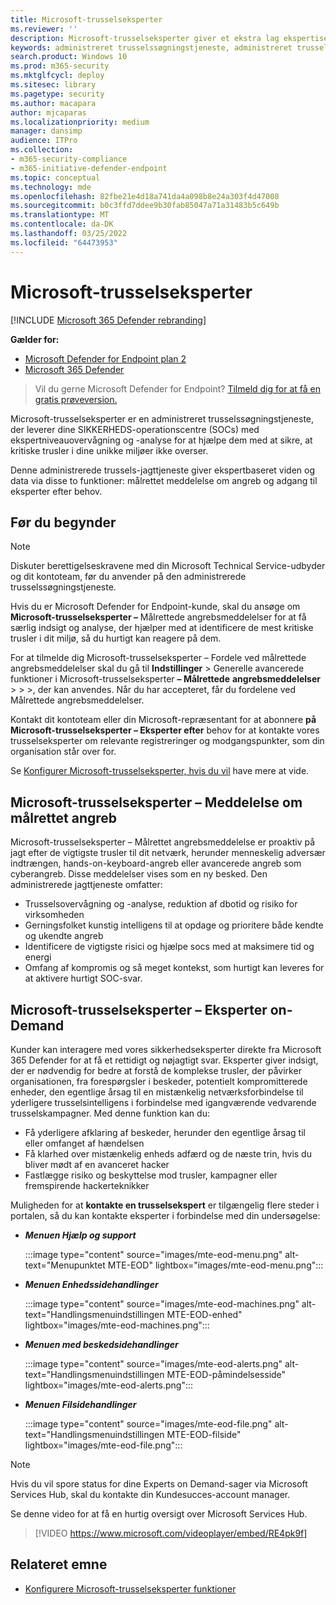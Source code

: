 ```yaml
---
title: Microsoft-trusselseksperter
ms.reviewer: ''
description: Microsoft-trusselseksperter giver et ekstra lag ekspertise til at Microsoft Defender for Endpoint.
keywords: administreret trusselssøgningstjeneste, administreret trusselssøgning, administreret registrering og svartjeneste (MDR), MTE, Microsoft-trusselseksperter, MTE-TAN, meddelelse om målrettet angreb, målrettet angrebsmeddelelse
search.product: Windows 10
ms.prod: m365-security
ms.mktglfcycl: deploy
ms.sitesec: library
ms.pagetype: security
ms.author: macapara
author: mjcaparas
ms.localizationpriority: medium
manager: dansimp
audience: ITPro
ms.collection:
- m365-security-compliance
- m365-initiative-defender-endpoint
ms.topic: conceptual
ms.technology: mde
ms.openlocfilehash: 82fbe21e4d18a741da4a098b8e24a303f4d47008
ms.sourcegitcommit: b0c3ffd7ddee9b30fab85047a71a31483b5c649b
ms.translationtype: MT
ms.contentlocale: da-DK
ms.lasthandoff: 03/25/2022
ms.locfileid: "64473953"
---
```

# <a name="microsoft-threat-experts"></a>Microsoft-trusselseksperter

[!INCLUDE [Microsoft 365 Defender rebranding](../../includes/microsoft-defender.md)]

**Gælder for:**
- [Microsoft Defender for Endpoint plan 2](https://go.microsoft.com/fwlink/p/?linkid=2154037)
- [Microsoft 365 Defender](https://go.microsoft.com/fwlink/?linkid=2118804)

> Vil du gerne Microsoft Defender for Endpoint? [Tilmeld dig for at få en gratis prøveversion.](https://signup.microsoft.com/create-account/signup?products=7f379fee-c4f9-4278-b0a1-e4c8c2fcdf7e&ru=https://aka.ms/MDEp2OpenTrial?ocid=docs-wdatp-exposedapis-abovefoldlink)

Microsoft-trusselseksperter er en administreret trusselssøgningstjeneste, der leverer dine SIKKERHEDS-operationscentre (SOCs) med ekspertniveauovervågning og -analyse for at hjælpe dem med at sikre, at kritiske trusler i dine unikke miljøer ikke overser.

Denne administrerede trussels-jagttjeneste giver ekspertbaseret viden og data via disse to funktioner: målrettet meddelelse om angreb og adgang til eksperter efter behov.

## <a name="before-you-begin"></a>Før du begynder

> [!NOTE]
> Diskuter berettigelseskravene med din Microsoft Technical Service-udbyder og dit kontoteam, før du anvender på den administrerede trusselssøgningstjeneste.

Hvis du er Microsoft Defender for Endpoint-kunde, skal du ansøge om **Microsoft-trusselseksperter –** Målrettede angrebsmeddelelser for at få særlig indsigt og analyse, der hjælper med at identificere de mest kritiske trusler i dit miljø, så du hurtigt kan reagere på dem.

For at tilmelde dig Microsoft-trusselseksperter – Fordele ved målrettede angrebsmeddelelser skal du gå til **Indstillinger** \> Generelle avancerede funktioner i Microsoft-trusselseksperter **– Målrettede** **angrebsmeddelelser** \>  \>  \>, der kan anvendes. Når du har accepteret, får du fordelene ved Målrettede angrebsmeddelelser.

Kontakt dit kontoteam eller din Microsoft-repræsentant for at abonnere **på Microsoft-trusselseksperter – Eksperter efter** behov for at kontakte vores trusselseksperter om relevante registreringer og modgangspunkter, som din organisation står over for.

Se [Konfigurer Microsoft-trusselseksperter, hvis du vil](/microsoft-365/security/defender-endpoint/configure-microsoft-threat-experts#before-you-begin) have mere at vide.

## <a name="microsoft-threat-experts---targeted-attack-notification"></a>Microsoft-trusselseksperter – Meddelelse om målrettet angreb

Microsoft-trusselseksperter – Målrettet angrebsmeddelelse er proaktiv på jagt efter de vigtigste trusler til dit netværk, herunder menneskelig adversær indtrængen, hands-on-keyboard-angreb eller avancerede angreb som cyberangreb. Disse meddelelser vises som en ny besked. Den administrerede jagttjeneste omfatter:

- Trusselsovervågning og -analyse, reduktion af dbotid og risiko for virksomheden
- Gerningsfolket kunstig intelligens til at opdage og prioritere både kendte og ukendte angreb
- Identificere de vigtigste risici og hjælpe socs med at maksimere tid og energi
- Omfang af kompromis og så meget kontekst, som hurtigt kan leveres for at aktivere hurtigt SOC-svar.

## <a name="microsoft-threat-experts---experts-on-demand"></a>Microsoft-trusselseksperter – Eksperter on-Demand

Kunder kan interagere med vores sikkerhedseksperter direkte fra Microsoft 365 Defender for at få et rettidigt og nøjagtigt svar. Eksperter giver indsigt, der er nødvendig for bedre at forstå de komplekse trusler, der påvirker organisationen, fra forespørgsler i beskeder, potentielt kompromitterede enheder, den egentlige årsag til en mistænkelig netværksforbindelse til yderligere trusselsintelligens i forbindelse med igangværende vedvarende trusselskampagner. Med denne funktion kan du:

- Få yderligere afklaring af beskeder, herunder den egentlige årsag til eller omfanget af hændelsen
- Få klarhed over mistænkelig enheds adfærd og de næste trin, hvis du bliver mødt af en avanceret hacker
- Fastlægge risiko og beskyttelse mod trusler, kampagner eller fremspirende hackerteknikker

Muligheden for at **kontakte en trusselsekspert** er tilgængelig flere steder i portalen, så du kan kontakte eksperter i forbindelse med din undersøgelse:

- ***Menuen Hjælp og support***

  :::image type="content" source="images/mte-eod-menu.png" alt-text="Menupunktet MTE-EOD" lightbox="images/mte-eod-menu.png":::

- ***Menuen Enhedssidehandlinger***

  :::image type="content" source="images/mte-eod-machines.png" alt-text="Handlingsmenuindstillingen MTE-EOD-enhed" lightbox="images/mte-eod-machines.png":::

- ***Menuen med beskedsidehandlinger***

  :::image type="content" source="images/mte-eod-alerts.png" alt-text="Handlingsmenuindstillingen MTE-EOD-påmindelsesside" lightbox="images/mte-eod-alerts.png":::

- ***Menuen Filsidehandlinger***

  :::image type="content" source="images/mte-eod-file.png" alt-text="Handlingsmenuindstillingen MTE-EOD-filside" lightbox="images/mte-eod-file.png":::

> [!NOTE]
> Hvis du vil spore status for dine Experts on Demand-sager via Microsoft Services Hub, skal du kontakte din Kundesucces-account manager.

Se denne video for at få en hurtig oversigt over Microsoft Services Hub.

> [!VIDEO https://www.microsoft.com/videoplayer/embed/RE4pk9f]

## <a name="related-topic"></a>Relateret emne

- [Konfigurere Microsoft-trusselseksperter funktioner](configure-microsoft-threat-experts.md)
